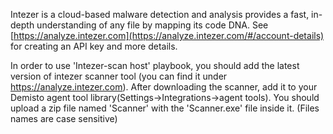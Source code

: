 Intezer is a cloud-based malware detection and analysis provides a fast, in-depth understanding of any file by mapping its code DNA.
See [https://analyze.intezer.com](https://analyze.intezer.com/#/account-details) for creating an API key and more details.

In order to use 'Intezer-scan host' playbook, you should add the latest version of intezer scanner tool (you can find it under https://analyze.intezer.com).
After downloading the scanner, add it to your Demisto agent tool library(Settings->Integrations->agent tools).
You should upload a zip file named 'Scanner' with the 'Scanner.exe' file inside it. (Files names are case sensitive)
